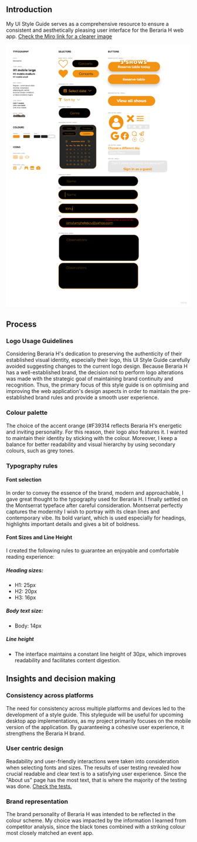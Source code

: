 ## Introduction 

My UI Style Guide serves as a comprehensive resource to ensure a consistent and aesthetically pleasing user interface for the Beraria H web app. [Check the Miro link for a clearer image](https://miro.com/app/board/uXjVMj2Vrlo=/?moveToWidget=3458764572681324298&cot=14)

![BerariaH_App_-_Style_guide](uploads/49692c5dc99db5b195be258de3c15dff/BerariaH_App_-_Style_guide.jpg)

## Process

### Logo Usage Guidelines
Considering Beraria H's dedication to preserving the authenticity of their established visual identity, especially their logo, this UI Style Guide carefully avoided suggesting changes to the current logo design. Because Beraria H has a well-established brand, the decision not to perform logo alterations was made with the strategic goal of maintaining brand continuity and recognition.  Thus, the primary focus of this style guide is on optimising and improving the web application's design aspects in order to maintain the pre-established brand rules and provide a smooth user experience.

### Colour palette
The choice of the accent orange (#F39314 reflects Beraria H's energetic and inviting personality.  For this reason, their logo also features it. I wanted to maintain their identity by sticking with the colour.  Moreover, I keep a balance for better readability and visual hierarchy by using secondary colours, such as grey tones.

### Typography rules

#### Font selection
In order to convey the essence of the brand, modern and approachable, I gave great thought to the typography used for Beraria H. I finally settled on the Montserrat typeface after careful consideration. Montserrat perfectly captures the modernity I wish to portray with its clean lines and contemporary vibe. Its bold variant, which is used especially for headings, highlights important details and gives a bit of boldness.

#### Font Sizes and Line Height
I created the following rules to guarantee an enjoyable and comfortable reading experience:

##### Heading sizes:
- H1: 25px
- H2: 20px
- H3: 16px

##### Body text size:
- Body: 14px

##### Line height
- The interface maintains a constant line height of 30px, which improves readability and facilitates content digestion.

## Insights and decision making

### Consistency across platforms
The need for consistency across multiple platforms and devices led to the development of a style guide. This styleguide will be useful for upcoming desktop app implementations, as my project primarily focuses on the mobile version of the application. By guaranteeing a cohesive user experience, it strengthens the Beraria H brand.

### User centric design
Readability and user-friendly interactions were taken into consideration when selecting fonts and sizes. The results of user testing revealed how crucial readable and clear text is to a satisfying user experience. Since the "About us" page has the most text, that is where the majority of the testing was done. [Check the tests.](url)

### Brand representation
The brand personality of Beraria H was intended to be reflected in the colour scheme. My choice was impacted by the information I learned from competitor analysis, since the black tones combined with a striking colour most closely matched an event app.




